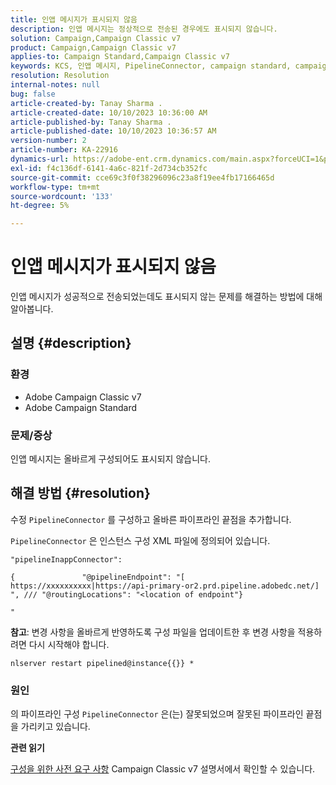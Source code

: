 ```yaml
---
title: 인앱 메시지가 표시되지 않음
description: 인앱 메시지는 정상적으로 전송된 경우에도 표시되지 않습니다.
solution: Campaign,Campaign Classic v7
product: Campaign,Campaign Classic v7
applies-to: Campaign Standard,Campaign Classic v7
keywords: KCS, 인앱 메시지, PipelineConnector, campaign standard, campaign classic, 표시되지 않음
resolution: Resolution
internal-notes: null
bug: false
article-created-by: Tanay Sharma .
article-created-date: 10/10/2023 10:36:00 AM
article-published-by: Tanay Sharma .
article-published-date: 10/10/2023 10:36:57 AM
version-number: 2
article-number: KA-22916
dynamics-url: https://adobe-ent.crm.dynamics.com/main.aspx?forceUCI=1&pagetype=entityrecord&etn=knowledgearticle&id=e9409bc8-5867-ee11-9ae7-6045bd0063aa
exl-id: f4c136df-6141-4a6c-821f-2d734cb352fc
source-git-commit: cce69c3f0f38296096c23a8f19ee4fb17166465d
workflow-type: tm+mt
source-wordcount: '133'
ht-degree: 5%

---
```


# 인앱 메시지가 표시되지 않음


인앱 메시지가 성공적으로 전송되었는데도 표시되지 않는 문제를 해결하는 방법에 대해 알아봅니다.

## 설명 {#description}


### 환경

- Adobe Campaign Classic v7
- Adobe Campaign Standard




### 문제/증상

인앱 메시지는 올바르게 구성되어도 표시되지 않습니다.


## 해결 방법 {#resolution}


수정 `PipelineConnector` 를 구성하고 올바른 파이프라인 끝점을 추가합니다.

`PipelineConnector` 은 인스턴스 구성 XML 파일에 정의되어 있습니다.




```
"pipelineInappConnector":

{               "@pipelineEndpoint": "[ https://xxxxxxxxxx|https://api-primary-or2.prd.pipeline.adobedc.net/] ", /// "@routingLocations": "<location of endpoint"}

"
```




<b>참고</b>: 변경 사항을 올바르게 반영하도록 구성 파일을 업데이트한 후 변경 사항을 적용하려면 다시 시작해야 합니다.

`nlserver restart pipelined@instance{{}} *`



### 원인

의 파이프라인 구성 `PipelineConnector` 은(는) 잘못되었으며 잘못된 파이프라인 끝점을 가리키고 있습니다.



<b>관련 읽기</b>

[구성을 위한 사전 요구 사항](https://experienceleague.adobe.com/docs/campaign-classic/using/integrating-with-adobe-experience-cloud/experience-triggers/configuring-pipeline.html#prerequisites) Campaign Classic v7 설명서에서 확인할 수 있습니다.
